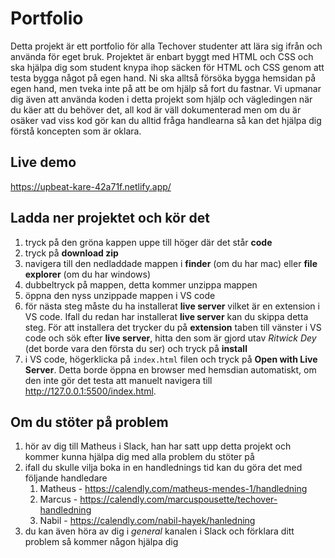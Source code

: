 # Portfolio

Detta projekt är ett portfolio för alla Techover studenter att lära sig ifrån och använda för eget bruk. Projektet är enbart byggt med HTML och CSS och ska hjälpa dig som student knypa ihop säcken för HTML och CSS genom att testa bygga något på egen hand. Ni ska alltså försöka bygga hemsidan på egen hand, men tveka inte på att be om hjälp så fort du fastnar. Vi upmanar dig även att använda koden i detta projekt som hjälp och vägledingen när du käer att du behöver det, all kod är väll dokumenterad men om du är osäker vad viss kod gör kan du alltid fråga handlearna så kan det hjälpa dig förstå koncepten som är oklara.

## Live demo 
https://upbeat-kare-42a71f.netlify.app/

## Ladda ner projektet och kör det
1. tryck på den gröna kappen uppe till höger där det står **code**
2. tryck på **download zip**
3. navigera till den nedladdade mappen i **finder** (om du har mac) eller **file explorer** (om du har windows)
4. dubbeltryck på mappen, detta kommer unzippa mappen
5. öppna den nyss unzippade mappen i VS code
6. för nästa steg måste du ha installerat **live server** vilket är en extension i VS code. Ifall du redan har installerat **live server** kan du skippa detta steg. För att installera det trycker du på **extension** taben till vänster i VS code och sök efter **live server**, hitta den som är gjord utav *Ritwick Dey* (det borde vara den första du ser) och tryck på **install**
7. i VS code, högerklicka på `index.html` filen och tryck på **Open with Live Server**. Detta borde öppna en browser med hemsdian automatiskt, om den inte gör det testa att manuelt navigera till http://127.0.0.1:5500/index.html.

## Om du stöter på problem
1. hör av dig till Matheus i Slack, han har satt upp detta projekt och kommer kunna hjälpa dig med alla problem du stöter på
2. ifall du skulle vilja boka in en handlednings tid kan du göra det med följande handledare
    1. Matheus - https://calendly.com/matheus-mendes-1/handledning
    2. Marcus - https://calendly.com/marcuspousette/techover-handledning
    3. Nabil - https://calendly.com/nabil-hayek/hanledning
4. du kan även höra av dig i *general* kanalen i Slack och förklara ditt problem så kommer någon hjälpa dig
